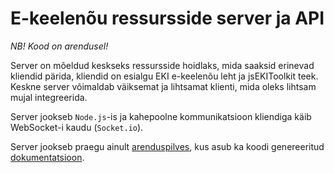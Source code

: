 # E-keelenõu ressursside server ja API

*NB! Kood on arendusel!*

Server on mõeldud keskseks ressursside hoidlaks, mida saaksid erinevad kliendid 
pärida, kliendid on esialgu EKI e-keelenõu leht ja jsEKIToolkit teek.
Keskne server võimaldab väiksemat ja lihtsamat klienti, mida oleks lihtsam 
mujal integreerida.

Server jookseb ```Node.js```-is ja kahepoolne kommunikatsioon kliendiga käib
WebSocket-i kaudu (```Socket.io```).

Server jookseb praegu ainult [arenduspilves](https://ekeelenou-node-c9-kristiank.c9.io/), 
kus asub ka koodi genereeritud [dokumentatsioon](https://ekeelenou-node-c9-kristiank.c9.io/dokumentatsioon/).

